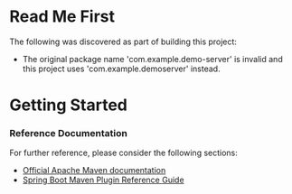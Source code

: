 # Read Me First
The following was discovered as part of building this project:

* The original package name 'com.example.demo-server' is invalid and this project uses 'com.example.demoserver' instead.

# Getting Started

### Reference Documentation
For further reference, please consider the following sections:

* [Official Apache Maven documentation](https://maven.apache.org/guides/index.html)
* [Spring Boot Maven Plugin Reference Guide](https://docs.spring.io/spring-boot/docs/2.2.4.RELEASE/maven-plugin/)


